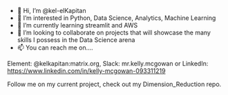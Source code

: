 - 👋 Hi, I’m @kel-elKapitan
- 👀 I’m interested in Python, Data Science, Analytics, Machine Learning
- 🌱 I’m currently learning streamlit and AWS
- 💞️ I’m looking to collaborate on projects that will showcase the many skills I possess in the Data Science arena
- 📫 You can reach me on....

Element: @kelkapitan:matrix.org, Slack: mr.kelly.mcgowan or
LinkedIn: https://www.linkedin.com/in/kelly-mcgowan-093311219

Follow me on my current project, check out my Dimension_Reduction repo.

